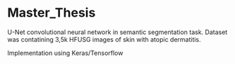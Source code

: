 # Master_Thesis
U-Net convolutional neural network in semantic segmentation task.
Dataset was contatining 3,5k HFUSG images of skin with atopic dermatitis.

Implementation using Keras/Tensorflow
